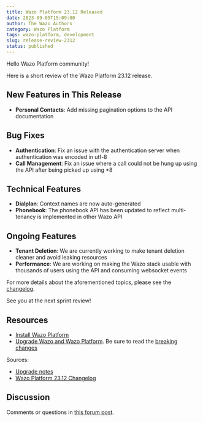 ```yaml
---
title: Wazo Platform 23.12 Released
date: 2023-09-05T15:09:00
author: The Wazo Authors
category: Wazo Platform
tags: wazo-platform, development
slug: release-review-2312
status: published
---
```


Hello Wazo Platform community!

Here is a short review of the Wazo Platform 23.12 release.

## New Features in This Release
- **Personal Contacts**: Add missing pagination options to the API documentation

## Bug Fixes
- **Authentication**: Fix an issue with the authentication server when authentication was encoded in utf-8
- **Call Management**: Fix an issue where a call could not be hung up using the API after being picked up using *8<exten>

## Technical Features
- **Dialplan**: Context names are now auto-generated
- **Phonebook**: The phonebook API has been updated to reflect multi-tenancy is implemented in other Wazo API

## Ongoing Features
- **Tenant Deletion**: We are currently working to make tenant deletion cleaner and avoid leaking resources
- **Performance**: We are working on making the Wazo stack usable with thousands of users using the API and consuming websocket events


For more details about the aforementioned topics, please see the [changelog](https://wazo-dev.atlassian.net/issues/?jql=project%3DWAZO%20AND%20fixVersion%3D23.12).

See you at the next sprint review!

## Resources

- [Install Wazo Platform](/use-cases)
- [Upgrade Wazo and Wazo Platform](/uc-doc/upgrade/). Be sure to read the
  [breaking changes](/uc-doc/upgrade/upgrade_notes#23-12)

Sources:

- [Upgrade notes](/uc-doc/upgrade/upgrade_notes#23-12)
- [Wazo Platform 23.12 Changelog](https://wazo-dev.atlassian.net/issues/?jql=project%3DWAZO%20AND%20fixVersion%3D23.12)

## Discussion

Comments or questions in
[this forum post](https://wazo-platform.discourse.group/t/blog-wazo-platform-23-12-released).

